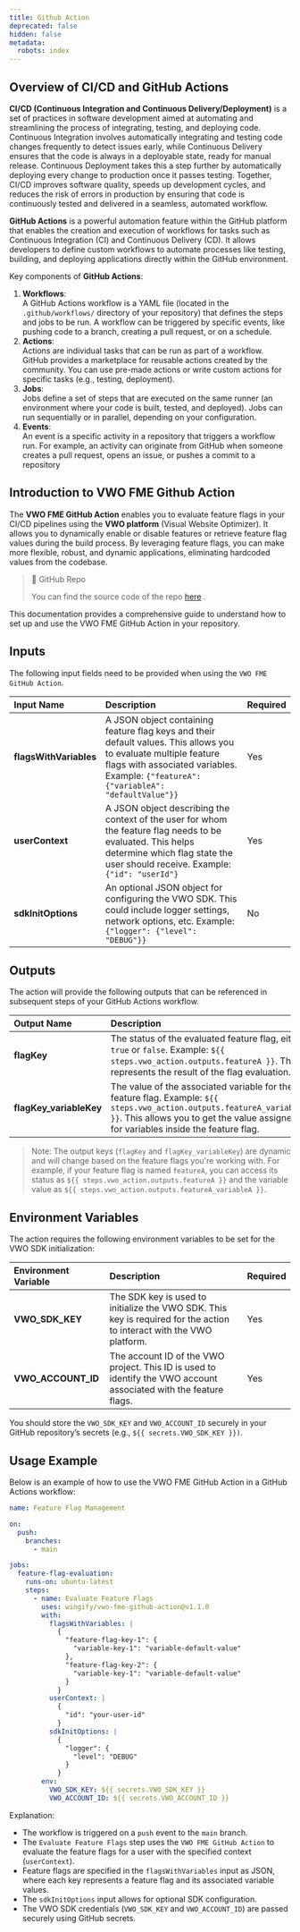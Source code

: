 ```yaml
---
title: Github Action
deprecated: false
hidden: false
metadata:
  robots: index
---
```

## Overview of CI/CD and GitHub Actions

**CI/CD (Continuous Integration and Continuous Delivery/Deployment)** is a set of practices in software development aimed at automating and streamlining the process of integrating, testing, and deploying code. Continuous Integration involves automatically integrating and testing code changes frequently to detect issues early, while Continuous Delivery ensures that the code is always in a deployable state, ready for manual release. Continuous Deployment takes this a step further by automatically deploying every change to production once it passes testing. Together, CI/CD improves software quality, speeds up development cycles, and reduces the risk of errors in production by ensuring that code is continuously tested and delivered in a seamless, automated workflow.

**GitHub Actions** is a powerful automation feature within the GitHub platform that enables the creation and execution of workflows for tasks such as Continuous Integration (CI) and Continuous Delivery (CD). It allows developers to define custom workflows to automate processes like testing, building, and deploying applications directly within the GitHub environment.

Key components of **GitHub Actions**:

1. **Workflows**:\
   A GitHub Actions workflow is a YAML file (located in the `.github/workflows/` directory of your repository) that defines the steps and jobs to be run. A workflow can be triggered by specific events, like pushing code to a branch, creating a pull request, or on a schedule.
2. **Actions**:\
   Actions are individual tasks that can be run as part of a workflow. GitHub provides a marketplace for reusable actions created by the community. You can use pre-made actions or write custom actions for specific tasks (e.g., testing, deployment).
3. **Jobs**:\
   Jobs define a set of steps that are executed on the same runner (an environment where your code is built, tested, and deployed). Jobs can run sequentially or in parallel, depending on your configuration.
4. **Events**:\
   An event is a specific activity in a repository that triggers a workflow run. For example, an activity can originate from GitHub when someone creates a pull request, opens an issue, or pushes a commit to a repository

## Introduction to VWO FME Github Action

The **VWO FME GitHub Action** enables you to evaluate feature flags in your CI/CD pipelines using the **VWO platform** (Visual Website Optimizer). It allows you to dynamically enable or disable features or retrieve feature flag values during the build process. By leveraging feature flags, you can make more flexible, robust, and dynamic applications, eliminating hardcoded values from the codebase.

> 📘 GitHub Repo
>
> You can find the source code of the repo [here](https://github.com/wingify/vwo-fme-github-action) .

This documentation provides a comprehensive guide to understand how to set up and use the VWO FME GitHub Action in your repository.

## Inputs

The following input fields need to be provided when using the `VWO FME GitHub Action`.

| Input Name             | Description                                                                                                                                                                                               | Required |
| :--------------------- | :-------------------------------------------------------------------------------------------------------------------------------------------------------------------------------------------------------- | :------- |
| **flagsWithVariables** | A JSON object containing feature flag keys and their default values. This allows you to evaluate multiple feature flags with associated variables. Example: `{"featureA": {"variableA": "defaultValue"}}` | Yes      |
| **userContext**        | A JSON object describing the context of the user for whom the feature flag needs to be evaluated. This helps determine which flag state the user should receive. Example: `{"id": "userId"}`              | Yes      |
| **sdkInitOptions**     | An optional JSON object for configuring the VWO SDK. This could include logger settings, network options, etc. Example: `{"logger": {"level": "DEBUG"}}`                                                  | No       |

## Outputs

The action will provide the following outputs that can be referenced in subsequent steps of your GitHub Actions workflow.

| Output Name              | Description                                                                                                                                                                                                |
| :----------------------- | :--------------------------------------------------------------------------------------------------------------------------------------------------------------------------------------------------------- |
| **flagKey**              | The status of the evaluated feature flag, either `true` or `false`. Example: `${{ steps.vwo_action.outputs.featureA }}`. This represents the result of the flag evaluation.                                |
| **flagKey\_variableKey** | The value of the associated variable for the feature flag. Example: `${{ steps.vwo_action.outputs.featureA_variableA }}`. This allows you to get the value assigned for variables inside the feature flag. |

> Note: The output keys (`flagKey` and `flagKey_variableKey`) are dynamic and will change based on the feature flags you're working with. For example, if your feature flag is named `featureA`, you can access its status as `${{ steps.vwo_action.outputs.featureA }}` and the variable value as `${{ steps.vwo_action.outputs.featureA_variableA }}`.

## Environment Variables

The action requires the following environment variables to be set for the VWO SDK initialization:

| Environment Variable | Description                                                                                                           | Required |
| :------------------- | :-------------------------------------------------------------------------------------------------------------------- | :------- |
| **VWO\_SDK\_KEY**    | The SDK key is used to initialize the VWO SDK. This key is required for the action to interact with the VWO platform. | Yes      |
| **VWO\_ACCOUNT\_ID** | The account ID of the VWO project. This ID is used to identify the VWO account associated with the feature flags.     | Yes      |

You should store the `VWO_SDK_KEY` and `VWO_ACCOUNT_ID` securely in your GitHub repository’s secrets (e.g., `${{ secrets.VWO_SDK_KEY }})`.

## Usage Example

Below is an example of how to use the VWO FME GitHub Action in a GitHub Actions workflow:

```yaml
name: Feature Flag Management

on:
  push:
    branches:
      - main

jobs:
  feature-flag-evaluation:
    runs-on: ubuntu-latest
    steps:
      - name: Evaluate Feature Flags
        uses: wingify/vwo-fme-github-action@v1.1.0
        with:
          flagsWithVariables: |
            {
              "feature-flag-key-1": {
                "variable-key-1": "variable-default-value"
              },
              "feature-flag-key-2": {
                "variable-key-1": "variable-default-value"
              }
            }
          userContext: |
            {
              "id": "your-user-id"
            }
          sdkInitOptions: |
            {
              "logger": {
                "level": "DEBUG"
              }
            }
        env:
          VWO_SDK_KEY: ${{ secrets.VWO_SDK_KEY }}
          VWO_ACCOUNT_ID: ${{ secrets.VWO_ACCOUNT_ID }}

```

Explanation:

* The workflow is triggered on a `push` event to the `main` branch.
* The `Evaluate Feature Flags` step uses the `VWO FME GitHub Action` to evaluate the feature flags for a user with the specified context (`userContext`).
* Feature flags are specified in the `flagsWithVariables` input as JSON, where each key represents a feature flag and its associated variable values.
* The `sdkInitOptions` input allows for optional SDK configuration.
* The VWO SDK credentials (`VWO_SDK_KEY` and `VWO_ACCOUNT_ID`) are passed securely using GitHub secrets.